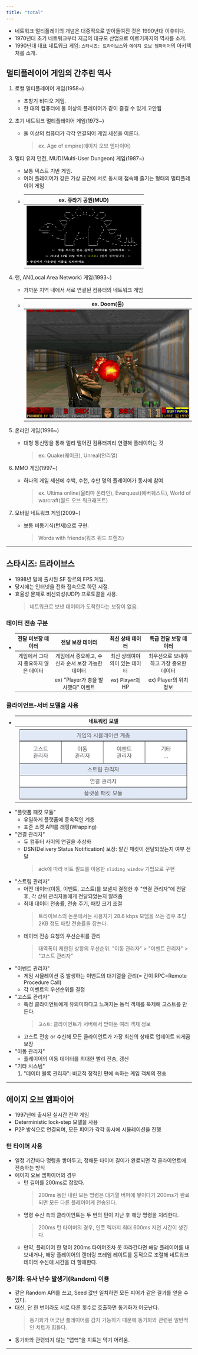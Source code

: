 ```yaml
---
title: "total"
---
```


- 네트워크 멀티플레이의 개념은 대중적으로 받아들여진 것은 1990년대 이후이다.
- 1970년대 초기 네트워크부터 지금의 대규모 산업으로 이르기까지의 역사를 소개.
- 1990년대 대표 네트워크 게임: `스타시즈: 트라이브스`와 `에이지 오브 엠파이어`의 아키텍처를 소개.

## 멀티플레이어 게임의 간추린 역사

1. 로컬 멀티플레이어 게임(1958~)

   - 초창기 비디오 게임.
   - 한 대의 컴퓨터에 둘 이상의 플레이어가 같이 즐길 수 있게 고안됨

2. 초기 네트워크 멀티플레이어 게임(1973~)

   - 둘 이상의 컴퓨터가 각각 연결되어 게임 세션을 이룬다.
     > ex. Age of empire(에이지 오브 엠파이어)

3. 멀티 유저 던전, MUD(Multi-User Dungeon) 게임(1987~)

   - 보통 텍스트 기반 게임.
   - 여러 플레이어가 같은 가상 공간에 서로 동시에 접속해 즐기는 형태의 멀티플레이어 게임
   - |     ex. 쥬라기 공원(MUD)      |
     | :---------------------------: |
     | ![MUD](./res/outline/mud.png) |

4. 랜, AN(Local Area Network) 게임(1993~)

   - 가까운 지역 내에서 서로 연결된 컴퓨터의 네트워크 게임
   - |          ex. Doom(둠)           |
     | :-----------------------------: |
     | ![Doom](./res/outline/doom.png) |

5. 온라인 게임(1996~)

   - 대형 통신망을 통해 멀리 떨어진 컴퓨터끼리 연결해 플레이하는 것
     > ex. Quake(퀘이크), Unreal(언리얼)

6. MMO 게임(1997~)

   - 하나의 게임 세션에 수백, 수천, 수만 명의 플레이어가 동시에 참여
     > ex. Ultima online(울티마 온라인), Everquest(에버퀘스트), World of warcraft(월드 오브 워크래프트)

7. 모바일 네트워크 게임(2009~)
   - 보통 비동기식(턴제)으로 구현.
     > Words with friends(워즈 위드 프렌즈)

---

## 스타시즈: 트라이브스

- 1998년 말에 출시된 SF 장르의 FPS 게임.
- 당시에는 인터넷을 전화 접속으로 하던 시절.
- 효율성 문제로 비신뢰성(UDP) 프로토콜을 사용.
  > 네트워크로 보낸 데이터가 도착한다는 보장이 없음.

### 데이터 전송 구분

- |          전달 미보장 데이터          |                 전달 보장 데이터                  |        최신 상태 데이터        |           특급 전달 보장 데이터           |
  | :----------------------------------: | :-----------------------------------------------: | :----------------------------: | :---------------------------------------: |
  | 게임에서 그다지 중요하지 않은 데이터 | 게임에서 중요하고, 수신과 순서 보장 가능한 데이터 | 최신 상태여야 의미 있는 데이터 | 최우선으로 보내야 하고 가장 중요한 데이터 |
  |                                      |        ex) "Player가 총을 발사했다" 이벤트        |        ex) Player의 HP         |          ex) Player의 위치 정보           |

### 클라이언트-서버 모델을 사용

- |                    네트워킹 모델                    |
  | :-------------------------------------------------: |
  | ![tribes-network](./res/outline/tribes-network.png) |
- "플랫폼 패킷 모듈"
  - 유일하게 플랫폼에 종속적인 계층
  - 표준 소켓 API를 래핑(Wrapping)
- "연결 관리자"
  - 두 컴퓨터 사이의 연결을 추상화
  - DSN(Delivery Status Notification) 보장: 맡긴 패킷이 전달되었는지 여부 전달
    > ack에 따라 비트 필드를 이용한 `sliding window` 기법으로 구현
- "스트림 관리자"
  - 어떤 데이터(이동, 이벤트, 고스트)를 보낼지 결정한 후 "연결 관리자"에 전달 후, 각 상위 관리자들에게 전달되었는지 알려줌
  - 최대 데이터 전송률, 전송 주기, 패킷 크기 조절
    > 트라이브스의 논문에서는 사용자가 28.8 kbps 모뎀을 쓰는 경우 초당 2KB 정도 패킷 전송률을 잡는다.
  - 데이터 전송 요청의 우선순위를 관리
    > 대역폭이 제한된 상황의 우선순위: "이동 관리자" > "이벤트 관리자" > "고스트 관리자"
- "이벤트 관리자"
  - 게임 시뮬레이션 중 발생하는 이벤트의 대기열을 관리(= 간이 RPC=Remote Procedure Call)
  - 각 이벤트의 우선순위를 결정
- "고스트 관리자"
  - 특정 클라이언트에게 유의미하다고 느껴지는 동적 객체를 복제해 고스트를 만든다.
    > `고스트`: 클라이언트가 서버에서 받아둔 여러 객체 정보
  - 고스트 전송 or 수신해 모든 클라이언트가 가장 최신의 상태로 업데이트 되게끔 보장
- "이동 관리자"
  - 플레이어의 이동 데이터를 최대한 빨리 전송, 갱신
- "기타 시스템"
  1. "데이터 블록 관리자": 비교적 정적인 편에 속하는 게임 객체의 전송

---

## 에이지 오브 엠파이어

- 1997년에 출시된 실시간 전략 게임
- Deterministic lock-step 모델을 사용
- P2P 방식으로 연결되며, 모든 피어가 각각 동시에 시뮬레이션을 진행

### 턴 타이머 사용

- 일정 기간마다 명령을 쌓아두고, 정해둔 타이머 길이가 완료되면 각 클라이언트에 전송하는 방식
- 에이지 오브 엠파이어의 경우
  - 턴 길이를 200ms로 잡았다.
    > 200ms 동안 내린 모든 명령은 대기열 버퍼에 쌓이다가 200ms가 완료되면 모든 다른 플레이어게 전송된다.
  - 명령 수신 측의 클라이언트는 두 번의 턴이 지난 후 해당 명령을 처리한다.
    > 200ms 턴 타이머의 경우, 인풋 렉까지 최대 600ms 지연 시간이 생긴다.
  - 만약, 플레이어 한 명이 200ms 타이머조차 못 따라간다면 해당 플레이어를 내보내거나, 해당 플레이어의 렌더링 프레임 레이트를 동적으로 조절해 네트워크 데이터 수신에 시간을 더 할애한다.

### 동기화: 유사 난수 발생기(Random) 이용

- 같은 Random API를 쓰고, Seed 값만 일치하면 모든 피어가 같은 결과를 얻을 수 있다.
- 대신, 단 한 번이라도 서로 다른 횟수로 호출하면 동기화가 어긋난다.
  > 동기화가 어긋난 플레이어를 감지 가능하기 때문에 동기화와 관련된 일반적인 치트가 힘들다.
- 동기화와 관련되지 않는 "맵핵"을 치트는 막기 어려움.

---
